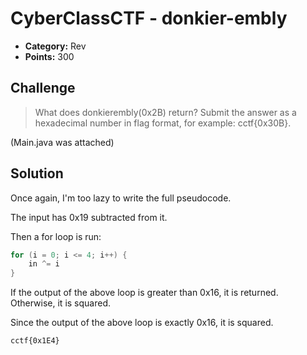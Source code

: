 # CyberClassCTF - donkier-embly

* **Category:** Rev
* **Points:** 300

## Challenge

> What does donkierembly(0x2B) return? Submit the answer as a hexadecimal number in flag format, for example: cctf{0x30B}.

(Main.java was attached)

## Solution

Once again, I'm too lazy to write the full pseudocode.

The input has 0x19 subtracted from it.

Then a for loop is run:

```c
for (i = 0; i <= 4; i++) {
	in ^= i
}
```

If the output of the above loop is greater than 0x16, it is returned. Otherwise, it is squared.

Since the output of the above loop is exactly 0x16, it is squared.

```
cctf{0x1E4}
```